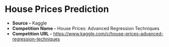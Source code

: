 # House Prices Prediction

- **Source -** Kaggle
- **Competition Name -** House Prices: Advanced Regression Techniques
- **Competition URL -** https://www.kaggle.com/c/house-prices-advanced-regression-techniques